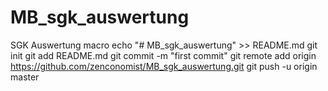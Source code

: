# MB_sgk_auswertung
SGK Auswertung macro
echo "# MB_sgk_auswertung" >> README.md
git init
git add README.md
git commit -m "first commit"
git remote add origin https://github.com/zenconomist/MB_sgk_auswertung.git
git push -u origin master
